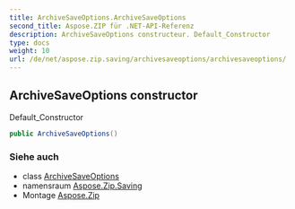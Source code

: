 ```yaml
---
title: ArchiveSaveOptions.ArchiveSaveOptions
second_title: Aspose.ZIP für .NET-API-Referenz
description: ArchiveSaveOptions constructeur. Default_Constructor
type: docs
weight: 10
url: /de/net/aspose.zip.saving/archivesaveoptions/archivesaveoptions/
---
```

## ArchiveSaveOptions constructor

Default_Constructor

```csharp
public ArchiveSaveOptions()
```

### Siehe auch

* class [ArchiveSaveOptions](../)
* namensraum [Aspose.Zip.Saving](../../archivesaveoptions/)
* Montage [Aspose.Zip](../../../)


